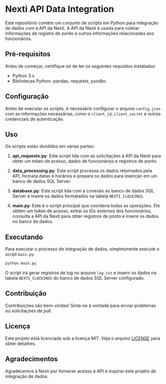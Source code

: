 # Nexti API Data Integration

Este repositório contém um conjunto de scripts em Python para integração de dados com a API da Nexti. A API da Nexti é usada para coletar informações de registro de ponto e outras informações relacionadas aos funcionários.

## Pré-requisitos

Antes de começar, certifique-se de ter os seguintes requisitos instalados:

- Python 3.x
- Bibliotecas Python: pandas, requests, pyodbc

## Configuração

Antes de executar os scripts, é necessário configurar o arquivo `config.json` com as informações necessárias, como o `client_id`, `client_secret` e outras credenciais de autenticação.

## Uso

Os scripts estão divididos em várias partes:

1. **api_requests.py**: Este script lida com as solicitações à API da Nexti para obter um token de acesso, dados de funcionários e registros de ponto.

2. **data_processing.py**: Este script processa os dados retornados pela API, formata datas e horários e prepara os dados para inserção em um banco de dados SQL Server.

3. **database.py**: Este script lida com a conexão ao banco de dados SQL Server e insere os dados formatados na tabela `NEXTI_CLOCKINGS`.

4. **main.py**: Este é o script principal que coordena todas as operações. Ele obtém um token de acesso, extrai os IDs externos dos funcionários, consulta a API da Nexti para obter registros de ponto e insere os dados no banco de dados.

## Executando

Para executar o processo de integração de dados, simplesmente execute o script `main.py`:

```bash
python main.py
```
O script irá gerar registros de log no arquivo `log.txt` e inserir os dados na tabela `NEXTI_CLOCKINGS` do banco de dados SQL Server configurado.

## Contribuição

Contribuições são bem-vindas! Sinta-se à vontade para enviar problemas ou solicitações de pull.

## Licença

Este projeto está licenciado sob a licença MIT. Veja o arquivo [LICENSE](LICENSE) para obter detalhes.

## Agradecimentos

Agradecemos à Nexti por fornecer acesso à API e inspirar este projeto de integração de dados.
